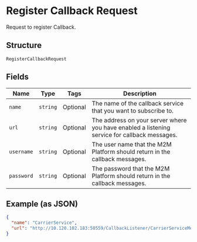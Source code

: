 
# Register Callback Request

Request to register Callback.

## Structure

`RegisterCallbackRequest`

## Fields

| Name | Type | Tags | Description |
|  --- | --- | --- | --- |
| `name` | `string` | Optional | The name of the callback service that you want to subscribe to. |
| `url` | `string` | Optional | The address on your server where you have enabled a listening service for callback messages. |
| `username` | `string` | Optional | The user name that the M2M Platform should return in the callback messages. |
| `password` | `string` | Optional | The password that the M2M Platform should return in the callback messages. |

## Example (as JSON)

```json
{
  "name": "CarrierService",
  "url": "http://10.120.102.183:50559/CallbackListener/CarrierServiceMessages.asmx"
}
```

